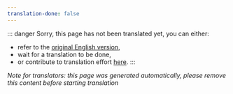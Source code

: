 ```yaml
---
translation-done: false
---
```

::: danger
Sorry, this page has not been translated yet, you can either:
- refer to the [original English version](<..\..\..\de\about\mapping-supports.md>),
- wait for a translation to be done,
- or contribute to translation effort [here](https://github.com/bsmg/wiki).
:::

_Note for translators: this page was generated automatically, please remove this content before starting translation_
